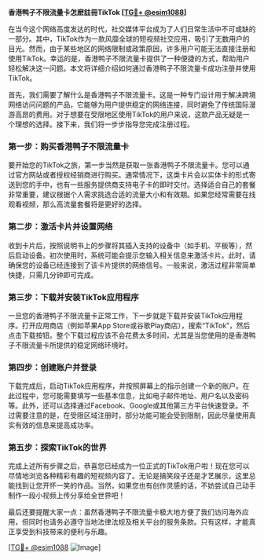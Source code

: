 **香港鸭子不限流量卡怎麽註冊TikTok [[TG💪+ @esim1088](https://t.me/s/esim1088)]**

在当今这个网络高度发达的时代，社交媒体平台成为了人们日常生活中不可或缺的一部分。其中，TikTok作为一款风靡全球的短视频社交应用，吸引了无数用户的目光。然而，由于某些地区的网络限制或政策原因，许多用户可能无法直接注册和使用TikTok。幸运的是，香港鸭子不限流量卡提供了一种便捷的方式，帮助用户轻松解决这一问题。本文将详细介绍如何通过香港鸭子不限流量卡成功注册并使用TikTok。

首先，我们需要了解什么是香港鸭子不限流量卡。这是一种专门设计用于解决跨境网络访问问题的产品，它能够为用户提供稳定的网络连接，同时避免了传统国际漫游高昂的费用。对于想要在受限地区使用TikTok的用户来说，这款产品无疑是一个理想的选择。接下来，我们将一步步指导您完成注册过程。

### 第一步：购买香港鸭子不限流量卡

要开始您的TikTok之旅，第一步当然是获取一张香港鸭子不限流量卡。您可以通过官方网站或者授权经销商进行购买。通常情况下，这类卡片会以实体卡的形式寄送到您的手中，也有一些服务提供商支持电子卡的即时交付。选择适合自己的套餐非常重要，建议根据个人需求挑选合适的流量大小和有效期。如果您经常需要在线观看视频，那么高流量套餐将是更好的选择。

### 第二步：激活卡片并设置网络

收到卡片后，按照说明书上的步骤将其插入支持的设备中（如手机、平板等），然后启动设备。初次使用时，系统可能会提示您输入相关信息来激活卡片。此时，请确保您的设备已经连接到了该卡片提供的网络信号。一般来说，激活过程非常简单快捷，只需几分钟即可完成。

### 第三步：下载并安装TikTok应用程序

一旦您的香港鸭子不限流量卡正常工作，下一步就是下载并安装TikTok应用程序。打开应用商店（例如苹果App Store或谷歌Play商店），搜索“TikTok”，然后点击下载按钮。整个下载过程应该不会花费太多时间，尤其是当您使用的是香港鸭子不限流量卡所提供的稳定网络环境时。

### 第四步：创建账户并登录

下载完成后，启动TikTok应用程序，并按照屏幕上的指示创建一个新的账户。在此过程中，您可能需要填写一些基本信息，比如电子邮件地址、用户名以及密码等。此外，还可以选择通过Facebook、Google或其他第三方平台快速登录。不过需要注意的是，在受限区域注册时，部分功能可能会受到限制，因此尽量使用真实有效的信息来提高成功率。

### 第五步：探索TikTok的世界

完成上述所有步骤之后，恭喜您已经成为一位正式的TikTok用户啦！现在您可以尽情地浏览各种精彩有趣的短视频内容了。无论是搞笑段子还是才艺展示，这里总能找到让您开怀一笑的作品。当然，如果您也有创作灵感的话，不妨尝试自己动手制作一段小视频上传分享给全世界吧！

最后还要提醒大家一点：虽然香港鸭子不限流量卡极大地方便了我们访问海外应用，但同时也请务必遵守当地法律法规及相关平台的服务条款。只有这样，才能真正享受到科技带来的便利与乐趣。

[[TG💪+ @esim1088](https://t.me/s/esim1088) ![Image](https://i.postimg.cc/4NQfJmqS/Snipaste-2025-05-13-00-14-12.png)]